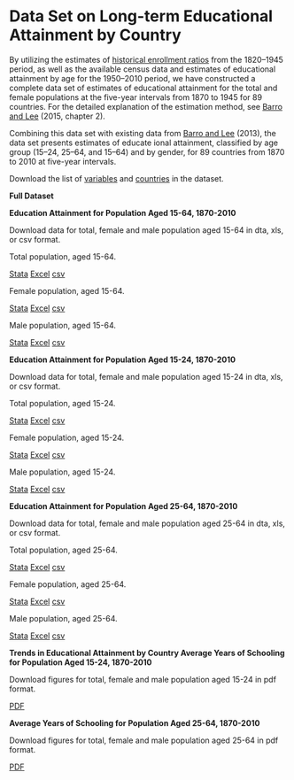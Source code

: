 ﻿# Data Set on Long-term Educational Attainment by Country

By utilizing the estimates of  [historical enrollment ratios](/Enroll.md) from the 1820–1945 period, as well as the available census data and estimates of educational attainment by age for the 1950–2010 period, we have constructed a complete data set of estimates of educational attainment for the total and female populations at the five-year intervals from 1870 to 1945 for 89 countries. For the detailed explanation of the estimation method, see  [Barro and Lee](http://www.amazon.com/Education-Matters-Global-Schooling-Century/dp/0199379238/ref=sr_1_1?ie=UTF8&qid=1435965474&sr=8-1&keywords=Education+Matters%3A+Global+Schooling+Gains+from+the+19th+to+the+21st+Century)  (2015, chapter 2).

Combining this data set with existing data from  [Barro and Lee](http://www.barrolee.com/) (2013), the data set presents estimates of educate ional attainment, classified by age group (15–24, 25–64, and 15–64) and by gender, for 89 countries from 1870 to 2010 at five-year intervals.

Download the list of  [variables](/OUP/OUPDefi.md)  and [countries](/OUT/OUPList.md)  in the dataset.

**Full Dataset**


**Education Attainment for Population Aged 15-64, 1870-2010**

Download data for total, female and male population aged 15-64 in dta, xls, or csv format.

Total population, aged 15-64.

[Stata](/OUP/OUP_long_MF1564_v1.dta)  [Excel](/OUP/OUP_long_MF1564_v1.xls) [csv](/OUP/OUP_long_MF1564_v1.csv)

Female population, aged 15-64.

[Stata](/OUP/OUP_long_F1564_v1.dta) [Excel](/OUP/OUP_long_F1564_v1.xls) [csv](/OUP/OUP_long_F1564_v1.csv)

Male population, aged 15-64.

[Stata](/OUP/OUP_long_M1564_v1.dta) [Excel](/OUP/OUP_long_M1564_v1.xls) [csv](/OUP/OUP_long_M1564_v1.csv)

**Education Attainment for Population Aged 15-24, 1870-2010**

Download data for total, female and male population aged 15-24 in dta, xls, or csv format.

Total population, aged 15-24. 

[Stata](/OUP/OUP_long_MF1524_v1.dta) [Excel](/OUP/OUP_long_MF1524_v1.xls) [csv](/OUP/OUP_long_MF1524_v1.csv)

Female population, aged 15-24.

[Stata](/OUP/OUP_long_F1524_v1.dta) [Excel](/OUP/OUP_long_F1524_v1.xls) [csv](/OUP/OUP_long_F1524_v1.csv)

Male population, aged 15-24.

[Stata](/OUP/OUP_long_M1524_v1.dta) [Excel](/OUP/OUP_long_M1524_v1.xls) [csv](/OUP/OUP_long_M1524_v1.csv)

**Education Attainment for Population Aged 25-64, 1870-2010**

Download data for total, female and male population aged 25-64 in dta, xls, or csv format.

Total population, aged 25-64.

[Stata](/OUP/OUP_long_MF2564_v1.dta) [Excel](/OUP/OUP_long_MF2564_v1.xls) [csv](/OUP/OUP_long_MF2564_v1.csv)

Female population, aged 25-64.

[Stata](/OUP/OUP_long_F2564_v1.dta) [Excel](/OUP/OUP_long_F2564_v1.xls) [csv](/OUP/OUP_long_F2564_v1.csv)

Male population, aged 25-64.

[Stata](/OUP/OUP_long_M2564_v1.dta) [Excel](/OUP/OUP_long_M2564_v1.xls) [csv](/OUP/OUP_long_M2564_v1.csv)

**Trends in Educational Attainment by Country
Average Years of Schooling for Population Aged 15-24, 1870-2010**

Download figures for total, female and male population aged 15-24 in pdf format.

[PDF](/OUP/OUP_long1524_v1.pdf)

**Average Years of Schooling for Population Aged 25-64, 1870-2010**

Download figures for total, female and male population aged 25-64 in pdf format.

[PDF](/OUP/OUP_long2564_v1.pdf)

